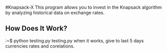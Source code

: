#Knapsack-X
This program allows you to invest in the Knapsack algorithm by analyzing historical data on exchange rates.
## How Does It Work?
:~$ python testing.py
testing.py when it works, give to last 5 days currencies rates and corelations.